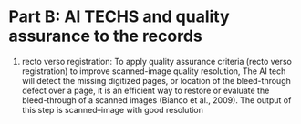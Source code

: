 # Part B: AI TECHS and quality assurance to the records

1. recto verso registration: To apply quality assurance criteria (recto verso registration) to improve scanned-image quality resolution,  The AI tech will detect the missing digitized pages, or location of the bleed-through defect over a page, it is an efficient way to restore or evaluate the bleed-through of a scanned images (Bianco et al., 2009).  The output of this step is scanned–image with good resolution